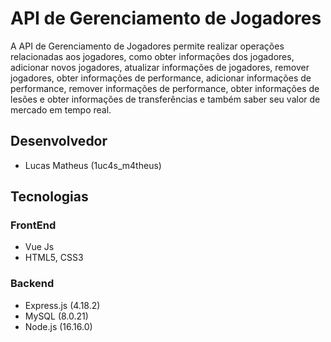# API de Gerenciamento de Jogadores

A API de Gerenciamento de Jogadores permite realizar operações relacionadas aos jogadores, como obter informações dos jogadores, adicionar novos jogadores, atualizar informações de jogadores, remover jogadores, obter informações de performance, adicionar informações de performance, remover informações de performance, obter informações de lesões e obter informações de transferências e também saber seu valor de mercado em tempo real.


## Desenvolvedor
- Lucas Matheus (1uc4s_m4theus)

## Tecnologias

### FrontEnd
- Vue Js
- HTML5, CSS3
  
### Backend
- Express.js (4.18.2)
- MySQL (8.0.21)
- Node.js (16.16.0)



